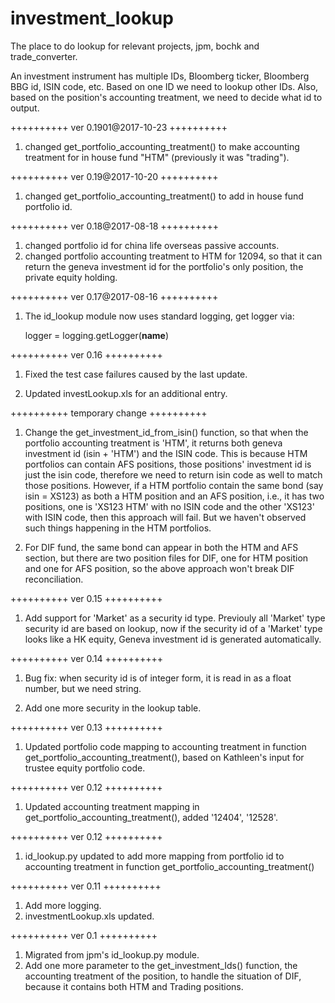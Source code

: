 # investment_lookup

The place to do lookup for relevant projects, jpm, bochk and trade_converter.

An investment instrument has multiple IDs, Bloomberg ticker, Bloomberg BBG id,
ISIN code, etc. Based on one ID we need to lookup other IDs. Also, based on the position's accounting treatment, we need to decide what id to output.



++++++++++
ver 0.1901@2017-10-23
++++++++++
1. changed get_portfolio_accounting_treatment() to make accounting treatment for in house fund "HTM" (previously it was "trading").



++++++++++
ver 0.19@2017-10-20
++++++++++
1. changed get_portfolio_accounting_treatment() to add in house fund portfolio id.



++++++++++
ver 0.18@2017-08-18
++++++++++
1. changed portfolio id for china life overseas passive accounts.
2. changed portfolio accounting treatment to HTM for 12094, so that it can return the geneva investment id for the portfolio's only position, the private equity holding.



++++++++++
ver 0.17@2017-08-16
++++++++++
1. The id_lookup module now uses standard logging, get logger via:

	logger = logging.getLogger(__name__)


++++++++++
ver 0.16
++++++++++
1. Fixed the test case failures caused by the last update.

2. Updated investLookup.xls for an additional entry.



++++++++++
temporary change
++++++++++
1. Change the get_investment_id_from_isin() function, so that when the portfolio accounting treatment is 'HTM', it returns both geneva investment id (isin + 'HTM') and the ISIN code. This is because HTM portfolios can contain AFS positions, those positions' investment id is just the isin code, therefore we need to return isin code as well to match those positions. However, if a HTM portfolio contain the same bond (say isin = XS123) as both a HTM position and an AFS position, i.e., it has two positions, one is 'XS123 HTM' with no ISIN code and the other 'XS123' with ISIN code, then this approach will fail. But we haven't observed such things happening in the HTM portfolios.

2. For DIF fund, the same bond can appear in both the HTM and AFS section, but there are two position files for DIF, one for HTM position and one for AFS position, so the above approach won't break DIF reconciliation.



++++++++++
ver 0.15
++++++++++
1. Add support for 'Market' as a security id type. Previouly all 'Market' type security id are based on lookup, now if the security id of a 'Market' type looks like a HK equity, Geneva investment id is generated automatically.



++++++++++
ver 0.14
++++++++++
1. Bug fix: when security id is of integer form, it is read in as a float number, but we need string.

2. Add one more security in the lookup table.


++++++++++
ver 0.13
++++++++++
1. Updated portfolio code mapping to accounting treatment in function get_portfolio_accounting_treatment(), based on Kathleen's input for trustee equity portfolio code.


++++++++++
ver 0.12
++++++++++
1. Updated accounting treatment mapping in get_portfolio_accounting_treatment(), added '12404', '12528'.



++++++++++
ver 0.12
++++++++++
1. id_lookup.py updated to add more mapping from portfolio id to accounting treatment in function get_portfolio_accounting_treatment()



++++++++++
ver 0.11
++++++++++
1. Add more logging.
2. investmentLookup.xls updated.



++++++++++
ver 0.1
++++++++++
1. Migrated from jpm's id_lookup.py module.
2. Add one more parameter to the get_investment_Ids() function, the accounting treatment of the position, to handle the situation of DIF, because it contains both HTM and Trading positions.
